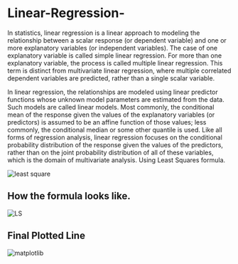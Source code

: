 # Linear-Regression-
In statistics, linear regression is a linear approach to modeling the relationship between a scalar response (or dependent variable) and one or more explanatory variables (or independent variables). The case of one explanatory variable is called simple linear regression. For more than one explanatory variable, the process is called multiple linear regression. This term is distinct from multivariate linear regression, where multiple correlated dependent variables are predicted, rather than a single scalar variable.

In linear regression, the relationships are modeled using linear predictor functions whose unknown model parameters are estimated from the data. Such models are called linear models. Most commonly, the conditional mean of the response given the values of the explanatory variables (or predictors) is assumed to be an affine function of those values; less commonly, the conditional median or some other quantile is used. Like all forms of regression analysis, linear regression focuses on the conditional probability distribution of the response given the values of the predictors, rather than on the joint probability distribution of all of these variables, which is the domain of multivariate analysis. 
Using Least Squares formula. 


![least square](https://user-images.githubusercontent.com/32032491/64590426-1ff9e680-d3c5-11e9-91b1-0d594bc93101.png)



<h2>How the formula looks like.</h2>

![LS](https://user-images.githubusercontent.com/32032491/64591869-64d34c80-d3c8-11e9-8186-427aaf04fe4f.PNG)

<h2>Final Plotted Line</h2>

![matplotlib](https://user-images.githubusercontent.com/32032491/64592111-e034fe00-d3c8-11e9-8015-aae8cc246f55.PNG)
